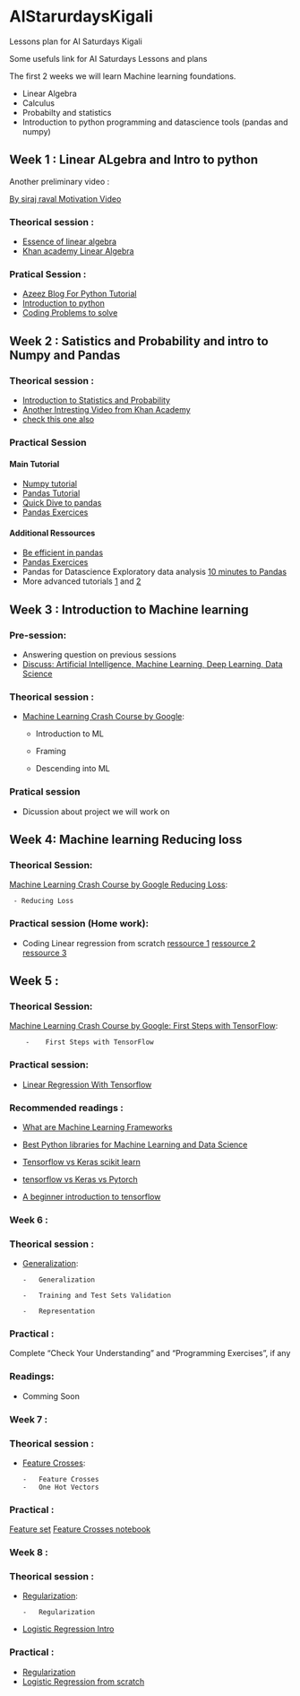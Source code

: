 # AIStarurdaysKigali

Lessons plan for AI Saturdays Kigali


Some usefuls link for AI Saturdays Lessons and plans 


The first 2 weeks we will learn Machine learning foundations.

 - Linear Algebra
 - Calculus 
 - Probabilty and statistics 
 - Introduction to python programming and datascience tools (pandas and numpy)
 
 ## Week 1 : Linear ALgebra and Intro to python
 Another preliminary video :
 
 [By siraj raval Motivation Video](https://www.youtube.com/watch?v=Cr6VqTRO1v0)
 ### Theorical session :
  - [Essence of linear algebra](https://www.youtube.com/playlist?list=PLZHQObOWTQDPD3MizzM2xVFitgF8hE_ab)
  - [Khan academy Linear Algebra ](https://www.khanacademy.org/math/linear-algebra)
 ### Pratical Session :
 - [Azeez Blog For Python Tutorial](https://kantologist.github.io/Tutorials/#!/)
 - [Introduction to python](https://www.youtube.com/watch?v=N4mEzFDjqtA)
 - [Coding Problems to solve](https://github.com/zhiwehu/Python-programming-exercises/blob/master/100%2B%20Python%20challenging%20programming%20exercises.txt)
 
 
 
 ## Week 2 : Satistics and Probability and intro to Numpy and Pandas
 
 ### Theorical session : 
 - [Introduction to Statistics and Probability](https://www.youtube.com/watch?v=4r_EWA3FXfM)
 - [Another Intresting Video from Khan Academy](https://www.khanacademy.org/math/statistics-probability)
 - [check this one also](https://www.youtube.com/watch?v=VPZD_aij8H0) 
 ### Practical Session 
 #### Main Tutorial
 - [Numpy tutorial](https://towardsdatascience.com/lets-talk-about-numpy-for-datascience-beginners-b8088722309f)
 - [Pandas Tutorial](https://github.com/espoirMur/espoirMur.github.io/blob/master/_posts/2018-09-07-DIve-into-pandas.md)
 - [Quick Dive to pandas](https://towardsdatascience.com/quick-dive-into-pandas-for-data-science-cc1c1a80d9c4)
 - [Pandas Exercices](https://github.com/guipsamora/pandas_exercises)
 #### Additional Ressources
 - [Be efficient in pandas](https://towardsdatascience.com/be-a-more-efficient-data-scientist-today-master-pandas-with-this-guide-ea362d27386)
 - [Pandas Exercices](https://github.com/guipsamora/pandas_exercises)
 - Pandas for Datascience Exploratory data analysis [10 minutes to Pandas](https://pandas.pydata.org/pandas-docs/stable/10min.html)
 - More advanced tutorials [1](https://realpython.com/python-pandas-tricks/) and [2](https://realpython.com/fast-flexible-pandas/)
 
 ## Week 3 : Introduction to  Machine learning
 
 ### Pre-session:
 - Answering question on previous sessions
 - [Discuss: Artificial Intelligence, Machine Learning, Deep Learning, Data Science](https://ai6forums.nurture.ai/t/discuss-artificial-intelligence-machine-learning-deep-learning-data-science/781)
 
 ### Theorical session :
 
 - [Machine Learning Crash Course by Google](https://developers.google.com/machine-learning/crash-course/):  
      - Introduction to ML

      - Framing 

      - Descending into ML 
### Pratical session
 - Dicussion about project we will work on 
 
 ## Week 4: Machine learning Reducing loss
 
 ### Theorical Session:
 
 [Machine Learning Crash Course by Google Reducing Loss](https://developers.google.com/machine-learning/crash-course/):
 
     - Reducing Loss
     
 ### Practical session (Home work):
 
 - Coding Linear regression from scratch [ressource 1](https://github.com/justmarkham/scikit-learn-videos/blob/master/06_linear_regression.ipynb) [ressource 2](https://towardsdatascience.com/linear-regression-using-gradient-descent-in-10-lines-of-code-642f995339c0) [ressource 3](https://mubaris.com/2017/09/28/linear-regression-from-scratch/)

## Week 5 : 

### Theorical Session:

[Machine Learning Crash Course by Google: First Steps with TensorFlow](https://developers.google.com/machine-learning/crash-course/):

        -    First Steps with TensorFlow 
### Practical session:

   -  [Linear Regression With Tensorflow](https://developers.google.com/machine-learning/crash-course/first-steps-with-tensorflow/programming-exercises)
###  Recommended readings :

   -  [What are Machine Learning Frameworks](https://www.analyticsindiamag.com/machine-learning-framework-10-need-know/)
   
   -  [Best Python libraries for Machine Learning and Data Science](https://towardsdatascience.com/best-python-libraries-for-machine-learning-and-data-science-part-1-f18242424c38)
   
   - [Tensorflow vs Keras scikit learn](https://stackshare.io/stackups/tensorflow-vs-scikit-learn-vs-keras)
   
   - [tensorflow vs Keras vs Pytorch](http://codeinpython.com/tutorials/deep-learning-tensorflow-keras-pytorch/)
   
   -  [A beginner introduction to tensorflow](https://towardsdatascience.com/a-beginner-introduction-to-tensorflow-part-1-6d139e038278)

### Week 6 :


### Theorical session :

  - [Generalization](https://developers.google.com/machine-learning/crash-course/):
  
        -   Generalization

        -   Training and Test Sets Validation

        -   Representation 
 ### Practical :
   Complete “Check Your Understanding” and “Programming Exercises”, if any 
 ### Readings:
 
 - Comming Soon
 
 ### Week 7 :


### Theorical session :

  - [Feature Crosses](https://developers.google.com/machine-learning/crash-course/feature-crosses/video-lecture):
  
        -   Feature Crosses
        -   One Hot Vectors

 ### Practical :
   [Feature set](https://colab.research.google.com/notebooks/mlcc/feature_sets.ipynb)
   [Feature Crosses notebook](https://colab.research.google.com/notebooks/mlcc/feature_crosses.ipynb)

 
  ### Week 8 :
  
 ### Theorical session :

  - [Regularization](https://developers.google.com/machine-learning/crash-course/regularization-for-simplicity/video-lecture):
  
        -   Regularization

  -  [Logistic Regression Intro](https://developers.google.com/machine-learning/crash-course/logistic-regression/video-lecture)
 ### Practical :
   - [Regularization](https://developers.google.com/machine-learning/crash-course/regularization-for-simplicity/playground-exercise-examining-l2-regularization)
   - [Logistic Regression from scratch](https://beckernick.github.io/logistic-regression-from-scratch/)
   
